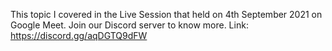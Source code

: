 This topic I covered in the Live Session that held on 4th September 2021 on Google Meet.
Join our Discord server to know more.
Link: https://discord.gg/aqDGTQ9dFW
